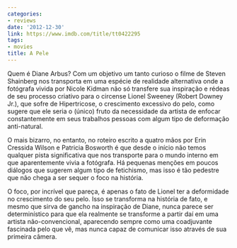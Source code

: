 ```yaml
---
categories:
- reviews
date: '2012-12-30'
link: https://www.imdb.com/title/tt0422295
tags:
- movies
title: A Pele
---
```


Quem é Diane Arbus? Com um objetivo um tanto curioso o filme de Steven Shainberg nos transporta em uma espécie de realidade alternativa onde a fotógrafa vivida por Nicole Kidman não só transfere sua inspiração e rédeas de seu processo criativo para o circense Lionel Sweeney (Robert Downey Jr.), que sofre de Hipertricose, o crescimento excessivo do pelo, como sugere que ele seria o (único) fruto da necessidade da artista de enfocar constantemente em seus trabalhos pessoas com algum tipo de deformação anti-natural.

O mais bizarro, no entanto, no roteiro escrito a quatro mãos por Erin Cressida Wilson e Patricia Bosworth é que desde o início não temos qualquer pista significativa que nos transporte para o mundo interno em que aparentemente vivia a fotógrafa. Há pequenas menções em poucos diálogos que sugerem algum tipo de fetichismo, mas isso é tão pedestre que não chega a ser sequer o foco na história.

O foco, por incrível que pareça, é apenas o fato de Lionel ter a deformidade no crescimento do seu pelo. Isso se transforma na história de fato, e mesmo que sirva de gancho na inspiração de Diane, nunca parece ser determinístico para que ela realmente se transforme a partir daí em uma artista não-convencional, aparecendo sempre como uma coadjuvante fascinada pelo que vê, mas nunca capaz de comunicar isso através de sua primeira câmera.